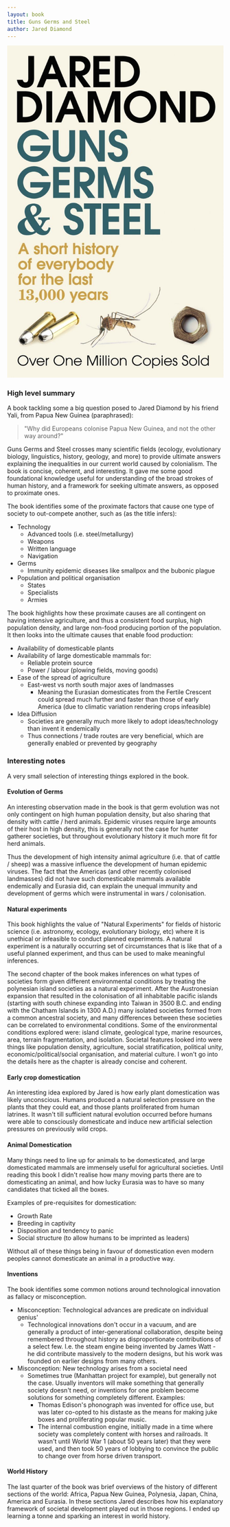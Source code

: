 ```yaml
---
layout: book
title: Guns Germs and Steel
author: Jared Diamond
---
```


![guns_germs_and_steel_cover](/books/assets/guns_germs_and_steel_cover.jpg)

### High level summary

A book tackling some a big question posed to Jared Diamond by his friend Yali, from Papua New Guinea (paraphrased):

> "Why did Europeans colonise Papua New Guinea, and not the other way around?"

Guns Germs and Steel crosses many scientific fields (ecology, evolutionary biology, linguistics, history, geology, and more) to provide ultimate answers explaining the inequalities in our current world caused by colonialism. The book is concise, coherent, and interesting. It gave me some good foundational knowledge useful for understanding of the broad strokes of human history, and a framework for seeking ultimate answers, as opposed to proximate ones.

The book identifies some of the proximate factors that cause one type of society to out-compete another, such as (as the title infers):
* Technology
  * Advanced tools (i.e. steel/metallurgy)
  * Weapons
  * Written language
  * Navigation
* Germs
  * Immunity epidemic diseases like smallpox and the bubonic plague
* Population and political organisation
  * States
  * Specialists
  * Armies

The book highlights how these proximate causes are all contingent on having intensive agriculture, and thus a consistent food surplus, high population density, and large non-food producing portion of the population. It then looks into the ultimate causes that enable food production:

* Availability of domesticable plants
* Availability of large domesticable mammals for:
  * Reliable protein source
  * Power / labour (plowing fields, moving goods)
* Ease of the spread of agriculture
  * East-west vs north south major axes of landmasses
    * Meaning the Eurasian domesticates from the Fertile Crescent could spread much further and faster than those of early America (due to climatic variation rendering crops infeasible)
* Idea Diffusion
  * Societies are generally much more likely to adopt ideas/technology than invent it endemically
  * Thus connections / trade routes are very beneficial, which are generally enabled or prevented by geography

### Interesting notes

A very small selection of interesting things explored in the book.

#### Evolution of Germs

An interesting observation made in the book is that germ evolution was not only contingent on high human population density, but also sharing that density with cattle / herd animals. Epidemic viruses require large amounts of their host in high density, this is generally not the case for hunter gatherer societies, but throughout evolutionary history it much more fit for herd animals. 

Thus the development of high intensity animal agriculture (i.e. that of cattle / sheep) was a massive influence the development of human epidemic viruses. The fact that the Americas (and other recently colonised landmasses) did not have such domesticable mammals available endemically and Eurasia did, can explain the unequal immunity and development of germs which were instrumental in wars / colonisation.

#### Natural experiments

This book highlights the value of "Natural Experiments" for fields of historic science (i.e. astronomy, ecology, evolutionary biology, etc) where it is unethical or infeasible to conduct planned experiments. A natural experiment is a naturally occurring set of circumstances that is like that of a useful planned experiment, and thus can be used to make meaningful inferences.

The second chapter of the book makes inferences on what types of societies form given different environmental conditions by treating the polynesian island societies as a natural experiment. After the Austronesian expansion that resulted in the colonisation of all inhabitable pacific islands (starting with south chinese expanding into Taiwan in 3500 B.C. and ending with the Chatham Islands in 1300 A.D.) many isolated societies formed from a common ancestral society, and many differences between these societies can be correlated to environmental conditions. Some of the environmental conditions explored were: island climate, geological type, marine resources, area, terrain fragmentation, and isolation. Societal features looked into were things like population density, agriculture, social stratification, political unity, economic/political/social organisation, and material culture. I won't go into the details here as the chapter is already concise and coherent.

#### Early crop domestication

An interesting idea explored by Jared is how early plant domestication was likely unconscious. Humans produced a natural selection pressure on the plants that they could eat, and those plants proliferated from human latrines. It wasn't till sufficient natural evolution occurred before humans were able to consciously domesticate and induce new artificial selection pressures on previously wild crops.

#### Animal Domestication

Many things need to line up for animals to be domesticated, and large domesticated mammals are immensely useful for agricultural societies. Until reading this book I didn't realise how many moving parts there are to domesticating an animal, and how lucky Eurasia was to have so many candidates that ticked all the boxes.

Examples of pre-requisites for domestication:
* Growth Rate
* Breeding in captivity
* Disposition and tendency to panic
* Social structure (to allow humans to be imprinted as leaders)

Without all of these things being in favour of domestication even modern peoples cannot domesticate an animal in a productive way.

#### Inventions

The book identifies some common notions around technological innovation as fallacy or misconception. 

* Misconception: Technological advances are predicate on individual genius'
  * Technological innovations don't occur in a vacuum, and are generally a product of inter-generational collaboration, despite being remembered throughout history as disproportionate contributions of a select few. I.e. the steam engine being invented by James Watt - he did contribute massively to the modern designs, but his work was founded on earlier designs from many others.
* Misconception: New technology arises from a societal need
  * Sometimes true (Manhattan project for example), but generally not the case. Usually inventors will make something that generally society doesn't need, or inventions for one problem become solutions for something completely different. Examples:
    * Thomas Edison's phonograph was invented for office use, but was later co-opted to his distaste as the means for making juke boxes and proliferating popular music.
    * The internal combustion engine, initially made in a time where society was completely content with horses and railroads. It wasn't until World War 1 (about 50 years later) that they were used, and then took 50 years of lobbying to convince the public to change over from horse driven transport.

#### World History

The last quarter of the book was brief overviews of the history of different sections of the world: Africa, Papua New Guinea, Polynesia, Japan, China, America and Eurasia. In these sections Jared describes how his explanatory framework of societal development played out in those regions. I ended up learning a tonne and sparking an interest in world history.